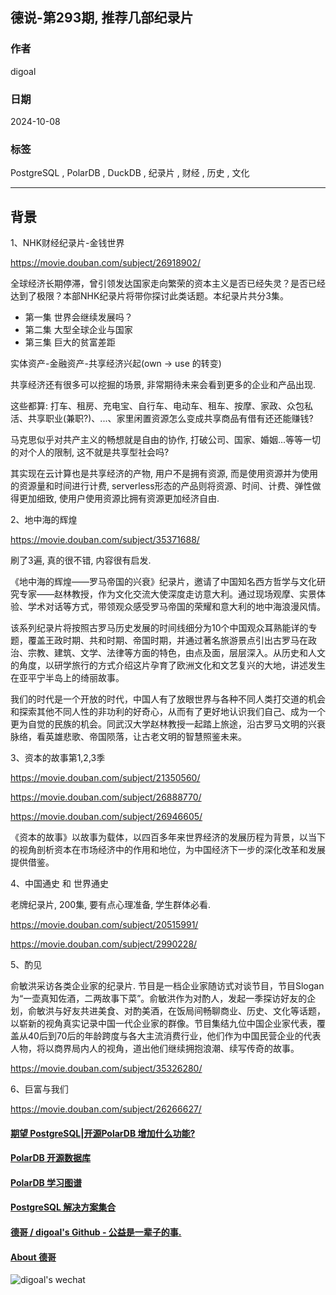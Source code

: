 ## 德说-第293期, 推荐几部纪录片  
                                                                                      
### 作者                                                          
digoal                                                          
                                                                 
### 日期                                                               
2024-10-08                                                         
                                                              
### 标签                                                            
PostgreSQL , PolarDB , DuckDB , 纪录片 , 财经 , 历史 , 文化     
                                                                                     
----                                                              
                                                                            
## 背景    
  
1、NHK财经纪录片-金钱世界  
  
https://movie.douban.com/subject/26918902/  
  
全球经济长期停滞，曾引领发达国家走向繁荣的资本主义是否已经失灵？是否已经达到了极限？本部NHK纪录片将带你探讨此类话题。本纪录片共分3集。  
- 第一集 世界会继续发展吗？  
- 第二集 大型全球企业与国家  
- 第三集 巨大的贫富差距  
  
实体资产-金融资产-共享经济兴起(own -> use 的转变)    
  
共享经济还有很多可以挖掘的场景, 非常期待未来会看到更多的企业和产品出现.    
  
这些都算: 打车、租房、充电宝、自行车、电动车、租车、按摩、家政、众包私活、共享职业(兼职?)、...、家里闲置资源怎么变成共享商品有借有还还能赚钱?    
  
马克思似乎对共产主义的畅想就是自由的协作, 打破公司、国家、婚姻...等等一切的对个人的限制, 这不就是共享型社会吗?   
  
其实现在云计算也是共享经济的产物, 用户不是拥有资源, 而是使用资源并为使用的资源量和时间进行计费, serverless形态的产品则将资源、时间、计费、弹性做得更加细致, 使用户使用资源比拥有资源更加经济自由.   
  
2、地中海的辉煌  
  
https://movie.douban.com/subject/35371688/  
  
刷了3遍, 真的很不错, 内容很有启发.    
  
《地中海的辉煌——罗马帝国的兴衰》纪录片，邀请了中国知名西方哲学与文化研究专家——赵林教授，作为文化交流大使深度走访意大利。通过现场观摩、实景体验、学术对话等方式，带领观众感受罗马帝国的荣耀和意大利的地中海浪漫风情。  
  
该系列纪录片将按照古罗马历史发展的时间线细分为10个中国观众耳熟能详的专题，覆盖王政时期、共和时期、帝国时期，并通过著名旅游景点引出古罗马在政治、宗教、建筑、文学、法律等方面的特色，由点及面，层层深入。从历史和人文的角度，以研学旅行的方式介绍这片孕育了欧洲文化和文艺复兴的大地，讲述发生在亚平宁半岛上的绮丽故事。  
  
我们的时代是一个开放的时代，中国人有了放眼世界与各种不同人类打交道的机会和探索其他不同人性的非功利的好奇心，从而有了更好地认识我们自己、成为一个更为自觉的民族的机会。同武汉大学赵林教授一起踏上旅途，沿古罗马文明的兴衰脉络，看英雄悲歌、帝国陨落，让古老文明的智慧照鉴未来。  
  
3、资本的故事第1,2,3季   
  
https://movie.douban.com/subject/21350560/  
  
https://movie.douban.com/subject/26888770/  
  
https://movie.douban.com/subject/26946605/  
  
《资本的故事》以故事为载体，以四百多年来世界经济的发展历程为背景，以当下的视角剖析资本在市场经济中的作用和地位，为中国经济下一步的深化改革和发展提供借鉴。  
  
4、中国通史 和 世界通史  
  
老牌纪录片, 200集, 要有点心理准备, 学生群体必看.   
  
https://movie.douban.com/subject/20515991/  
  
https://movie.douban.com/subject/2990228/  
  
5、酌见
   
俞敏洪采访各类企业家的纪录片. 节目是一档企业家随访式对谈节目，节目Slogan为“一壶真知佐酒，二两故事下菜”。俞敏洪作为对酌人，发起一季探访好友的企划，俞敏洪与好友共进美食、对酌美酒，在饭局间畅聊商业、历史、文化等话题，以崭新的视角真实记录中国一代企业家的群像。节目集结九位中国企业家代表，覆盖从40后到70后的年龄跨度与各大主流消费行业，他们作为中国民营企业的代表人物，将以商界局内人的视角，道出他们继续拥抱浪潮、续写传奇的故事。    
  
https://movie.douban.com/subject/35326280/  
  
6、巨富与我们  
  
https://movie.douban.com/subject/26266627/  
  
#### [期望 PostgreSQL|开源PolarDB 增加什么功能?](https://github.com/digoal/blog/issues/76 "269ac3d1c492e938c0191101c7238216")
  
  
#### [PolarDB 开源数据库](https://openpolardb.com/home "57258f76c37864c6e6d23383d05714ea")
  
  
#### [PolarDB 学习图谱](https://www.aliyun.com/database/openpolardb/activity "8642f60e04ed0c814bf9cb9677976bd4")
  
  
#### [PostgreSQL 解决方案集合](../201706/20170601_02.md "40cff096e9ed7122c512b35d8561d9c8")
  
  
#### [德哥 / digoal's Github - 公益是一辈子的事.](https://github.com/digoal/blog/blob/master/README.md "22709685feb7cab07d30f30387f0a9ae")
  
  
#### [About 德哥](https://github.com/digoal/blog/blob/master/me/readme.md "a37735981e7704886ffd590565582dd0")
  
  
![digoal's wechat](../pic/digoal_weixin.jpg "f7ad92eeba24523fd47a6e1a0e691b59")
  
